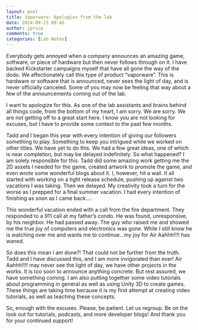 ```yaml
---
layout: post
title: Vaporware: Apologies from the lab
date: 2014-09-23 09:45
author: jprice
comments: true
categories: [Lab Notes]
---
```

Everybody gets annoyed when a company announces an amazing game, software, or piece of hardware but then never follows through on it. I have backed Kickstarter campaigns myself that have all gone the way of the dodo. We affectionately call this type of product “vaporware”. This is hardware or software that is announced, never sees the light of day, and is never officially canceled. Some of you may now be feeling that way about a few of the announcements coming out of the lab.

I want to apologize for this. As one of the lab assistants and brains behind all things code, from the bottom of my heart, I am sorry. We are sorry. We are not getting off to a great start here. I know you are not looking for excuses, but I have to provide some context to the past few months.

Tadd and I began this year with every intention of giving our followers something to play. Something to keep you intrigued while we worked on other titles. We have yet to do this. We had a few great ideas, one of which is near completion, but may be delayed indefinitely. So what happened? I am solely responsible for this. Tadd did some amazing work getting me the 2D assets I needed for the game, created artwork to promote the game, and even wrote some wonderful blogs about it. I, however, hit a wall. It all started with working on a tight release schedule, pushing up against two vacations I was taking. Then we delayed. My creativity took a turn for the worse as I prepped for a final summer vacation. I had every intention of finishing as soon as I came back….

This wonderful vacation ended with a call from the fire department. They responded to a 911 call at my father’s condo. He was found, unresponsive, by his neighbor. He had passed away. The guy who raised me and showed me the true joy of computers and electronics was gone. While I still know he is watching over me and wants me to continue...my joy for Air Aahhh!!!! has waned.

So does this mean I am done?! That could not be further from the truth. Tadd and I have discussed this, and I am more invigorated than ever! Air Aahhh!!!! may never see the light of day, we have other projects in the works. It is too soon to announce anything concrete. But rest assured, we have something coming. I am also putting together some video tutorials about programming in general as well as using Unity 3D to create games. These things are taking time because it is my first attempt at creating video tutorials, as well as teaching these concepts.

So, enough with the excuses. Please, be patient. Let us regroup. Be on the look out for tutorials, podcasts, and more developer blogs! And thank you for your continued support!
